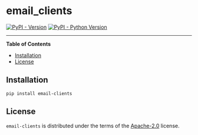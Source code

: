 # email_clients

[![PyPI - Version](https://img.shields.io/pypi/v/email-clients.svg)](https://pypi.org/project/email-clients)
[![PyPI - Python Version](https://img.shields.io/pypi/pyversions/email-clients.svg)](https://pypi.org/project/email-clients)

-----

**Table of Contents**

- [Installation](#installation)
- [License](#license)

## Installation

```console
pip install email-clients
```

## License

`email-clients` is distributed under the terms of the [Apache-2.0](https://spdx.org/licenses/Apache-2.0.html) license.
